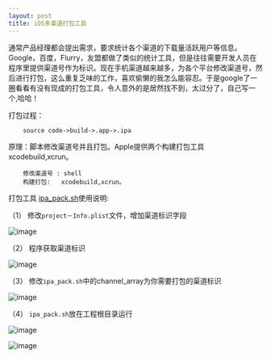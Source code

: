 ```yaml
---
layout: post
title: iOS多渠道打包工具
---
```



通常产品经理都会提出需求，要求统计各个渠道的下载量活跃用户等信息。Google，百度，Flurry，友盟都做了类似的统计工具，但是往往需要开发人员在程序里提供渠道号作为标识。现在手机渠道越来越多，为各个平台修改渠道号，然后进行打包，这么重复乏味的工作，喜欢偷懒的我怎么能容忍。于是google了一圈看看有没有现成的打包工具，令人意外的是居然找不到，太过分了，自己写一个,哈哈！

打包过程：
		
		source code->build->.app->.ipa

原理：脚本修改渠道号并且打包。Apple提供两个构建打包工具xcodebuild,xcrun。
		
		修改渠道号 : shell
		构建打包:	xcodebuild,xcrun。

打包工具 [ipa_pack.sh](https://github.com/akzhou/ipa_pack)使用说明:


（1） 修改`project－Info.plist`文件，增加渠道标识字段

![image](https://raw.githubusercontent.com/akzhou/ipa_pack/master/images/ECFF25FF-B270-4FE9-88BE-5A5F88626951.png)

（2） 程序获取渠道标识

![image](https://raw.githubusercontent.com/akzhou/ipa_pack/master/images/ECFF25FF-B270-4FE9-88BE-5A5F88626952.png)
	
（3） 修改`ipa_pack.sh`中的channel_array为你需要打包的渠道标识

![image](https://raw.githubusercontent.com/akzhou/ipa_pack/master/images/ECFF25FF-B270-4FE9-88BE-5A5F88626953.png)

（4） `ipa_pack.sh`放在工程根目录运行

![image](https://raw.githubusercontent.com/akzhou/ipa_pack/master/images/ECFF25FF-B270-4FE9-88BE-5A5F88626954.png)

![image](https://raw.githubusercontent.com/akzhou/ipa_pack/master/images/ECFF25FF-B270-4FE9-88BE-5A5F88626955.png)



